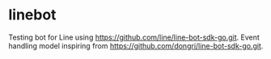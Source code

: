 # linebot
Testing bot for Line using https://github.com/line/line-bot-sdk-go.git.
Event handling model inspiring from https://github.com/dongri/line-bot-sdk-go.git.

